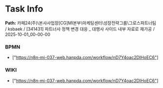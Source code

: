 # Task Info

**Path:** 카페24(주)\본사사업장\[CG]MI본부\마케팅센터\성장전략그룹\그로스파트너팀 / ksbaek / [341431] 파트너사 정책 변경 대응 _ 대행사 사이드 내부 자료로 재가공 / 2025-10-01_00-00-00

### BPMN
- ["https://n8n-mi-037-web.hanpda.com/workflow/nD7Y4oac2DIHoEC6"]

### WIKI
- ["https://n8n-mi-037-web.hanpda.com/workflow/nD7Y4oac2DIHoEC6"]

